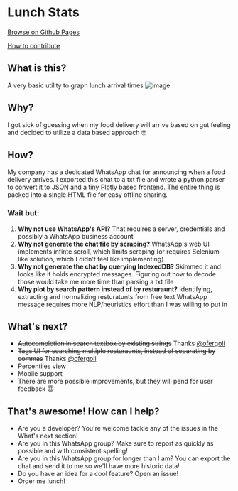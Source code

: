 # Lunch Stats
[Browse on Github Pages](https://yehonatanz.github.io/lunch-stats/)

[How to contribute](./CONTRIBUTING.md)

## What is this?
A very basic utility to graph lunch arrival times
![image](https://user-images.githubusercontent.com/12269446/166142029-8a3e7de1-96fa-46a4-8667-42fba7b46cac.png)

## Why?
I got sick of guessing when my food delivery will arrive based on gut feeling and decided to utilize a data based approach 🤓

## How?
My company has a dedicated WhatsApp chat for announcing when a food delivery arrives.
I exported this chat to a txt file and wrote a python parser to convert it to JSON and a tiny [Plotly](https://plotly.com/javascript/) based frontend.
The entire thing is packed into a single HTML file for easy offline sharing.

### Wait but:
1. **Why not use WhatsApp's API?** That requires a server, credentials and possibly a WhatsApp business account
2. **Why not generate the chat file by scraping?** WhatsApp's web UI implements infinte scroll, which limits scraping (or requires Selenium-like solution, which I didn't feel like implementing)
3. **Why not generate the chat by querying IndexedDB?** Skimmed it and looks like it holds encrypted messages. Figuring out how to decode those would take me more time than parsing a txt file
4. **Why plot by search pattern instead of by resturaunt?** Identifying, extracting and normalizing resturatunts from free text WhatsApp message requires more NLP/heuristics effort than I was willing to put in

## What's next?
- ~~Autocompletion in search textbox by existing strings~~ Thanks [@ofergoli](https://github.com/ofergoli)
- ~~Tags UI for searching multiple resturaunts, instead of separating by commas~~ Thanks [@ofergoli](https://github.com/ofergoli)
- Percentiles view
- Mobile support
- There are more possible improvements, but they will pend for user feedback 😇

## That's awesome! How can I help?
- Are you a developer? You're welcome tackle any of the issues in the What's next section!
- Are you in this WhatsApp group? Make sure to report as quickly as possible and with consistent spelling!
- Are you in this WhatsApp group for longer than I am? You can export the chat and send it to me so we'll have more historic data!
- Do you have an idea for a cool feature? Open an issue!
- Order me lunch!
